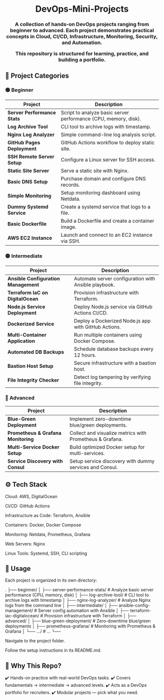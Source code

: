 <div align="center">
  
  # DevOps-Mini-Projects

  <h3 align="center">
A collection of hands-on DevOps projects ranging from beginner to advanced.
Each project demonstrates practical concepts in Cloud, CI/CD, Infrastructure, Monitoring, Security, and Automation.

This repository is structured for learning, practice, and building a portfolio.
  </h3>
</div>

## 📂 Project Categories

### 🟢 Beginner
| Project                      | Description                                                     |
| ---------------------------- | --------------------------------------------------------------- |
| **Server Performance Stats** | Script to analyze basic server performance (CPU, memory, disk). |
| **Log Archive Tool**         | CLI tool to archive logs with timestamp.                        |
| **Nginx Log Analyzer**       | Simple command-line log analysis script.                        |
| **GitHub Pages Deployment**  | GitHub Actions workflow to deploy static site.                  |
| **SSH Remote Server Setup**  | Configure a Linux server for SSH access.                        |
| **Static Site Server**       | Serve a static site with Nginx.                                 |
| **Basic DNS Setup**          | Purchase domain and configure DNS records.                      |
| **Simple Monitoring**        | Setup monitoring dashboard using Netdata.                       |
| **Dummy Systemd Service**    | Create a systemd service that logs to a file.                   |
| **Basic Dockerfile**         | Build a Dockerfile and create a container image.                |
| **AWS EC2 Instance**         | Launch and connect to an EC2 instance via SSH.                  |

### 🟡 Intermediate
| Project                              | Description                                          |
| ------------------------------------ | ---------------------------------------------------- |
| **Ansible Configuration Management** | Automate server configuration with Ansible playbook. |
| **Terraform IaC on DigitalOcean**    | Provision infrastructure with Terraform.             |
| **Node.js Service Deployment**       | Deploy Node.js service via GitHub Actions CI/CD.     |
| **Dockerized Service**               | Deploy a Dockerized Node.js app with GitHub Actions. |
| **Multi-Container Application**      | Run multiple containers using Docker Compose.        |
| **Automated DB Backups**             | Schedule database backups every 12 hours.            |
| **Bastion Host Setup**               | Secure infrastructure with a bastion host.           |
| **File Integrity Checker**           | Detect log tampering by verifying file integrity.    |

### 🔴 Advanced
| Project                             | Description                                              |
| ----------------------------------- | -------------------------------------------------------- |
| **Blue-Green Deployment**           | Implement zero-downtime blue/green deployments.          |
| **Prometheus & Grafana Monitoring** | Collect and visualize metrics with Prometheus & Grafana. |
| **Multi-Service Docker Setup**      | Build optimized Docker setup for multi-services.         |
| **Service Discovery with Consul**   | Setup service discovery with dummy services and Consul.  |

## ⚙️ Tech Stack
Cloud: AWS, DigitalOcean

CI/CD: GitHub Actions

Infrastructure as Code: Terraform, Ansible

Containers: Docker, Docker Compose

Monitoring: Netdata, Prometheus, Grafana

Web Servers: Nginx

Linux Tools: Systemd, SSH, CLI scripting

## 📖 Usage
Each project is organized in its own directory:

.
├── beginner/
│   ├── server-performance-stats/     # Analyze basic server performance (CPU, memory, disk)
│   ├── log-archive-tool/             # CLI tool to archive logs with timestamp
│   ├── nginx-log-analyzer/           # Analyze Nginx logs from the command line
│
├── intermediate/
│   ├── ansible-config-management/    # Server config automation with Ansible
│   ├── terraform-iac-digitalocean/   # Provision infrastructure with Terraform
│
├── advanced/
│   ├── blue-green-deployment/        # Zero-downtime blue/green deployments
│   ├── prometheus-grafana/           # Monitoring with Prometheus & Grafana
│   └── .../                          # ...
└──

Navigate to the project folder.

Follow the setup instructions in its README.md.

## 🌟 Why This Repo?

✔️ Hands-on practice with real-world DevOps tasks.
✔️ Covers fundamentals → intermediate → advanced levels.
✔️ Acts as a DevOps portfolio for recruiters.
✔️ Modular projects — pick what you need.







